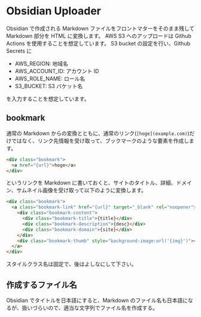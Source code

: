 # Obsidian Uploader

Obsidian で作成される Markdown ファイルをフロントマターをそのまま残して Markdown 部分を HTML に変換します。
AWS S3 へのアップロードは Github Actions を使用することを想定しています。
S3 bucket の設定を行い、Github Secrets に

- AWS_REGION: 地域名
- AWS_ACCOUNT_ID: アカウント ID
- AWS_ROLE_NAME: ロール名
- S3_BUCKET: S3 バケット名

を入力することを想定しています。

## bookmark

通常の Markdown からの変換とともに、通常のリンク(`[hoge](example.com)`)だけではなく、リンク先情報を受け取って、ブックマークのような要素を作成します。

```html
<div class="bookmark">
  <a href="{url}">hoge</a>
</div>
```

というリンクを Markdown に書いておくと、サイトのタイトル、詳細、ドメイン、サムネイル画像を受け取って以下のように変換します。

```html
<div class="bookmark">
  <a class="bookmark-link" href="{url}" target="_blank" rel="noopener">
    <div class="bookmark-content">
      <div class="bookmark-title">{title}</div>
      <div class="bookmark-description">{desc}</div>
      <div class="bookmark-domain">{site}</div>
    </div>
    <div class="bookmark-thumb" style="background-image:url('{img}')"></div>
  </a>
</div>
```

スタイルクラス名は固定で、後はよしなにして下さい。

## 作成するファイル名

Obsidian でタイトルを日本語にすると、Markdown のファイル名も日本語になるが、扱いづらいので、適当な文字列でファイル名を作成する。
